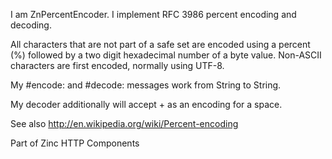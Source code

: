 I am ZnPercentEncoder.I implement RFC 3986 percent encoding and decoding.All characters that are not part of a safe set are encoded using a percent (%) followed by a two digit hexadecimal number of a byte value. Non-ASCII characters are first encoded, normally using UTF-8.My #encode: and #decode: messages work from String to String.My decoder additionally will accept + as an encoding for a space.See also http://en.wikipedia.org/wiki/Percent-encodingPart of Zinc HTTP Components